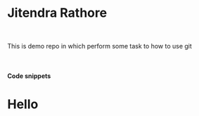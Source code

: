 <h1>Jitendra Rathore</h1><br/>
<p>This is demo repo in which perform some task to how to use git</p><br/>

<h4>Code snippets</h4>
<h1> Hello </h1>


